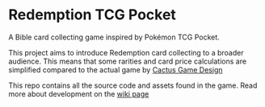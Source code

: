 # Redemption TCG Pocket
A Bible card collecting game inspired by Pokémon TCG Pocket.

This project aims to introduce Redemption card collecting to a broader audience. This means that some rarities and card price calculations are simplified compared to the actual game by [Cactus Game Design](https://www.cactusgamedesign.com/)

This repo contains all the source code and assets found in the game.
Read more about development on the [wiki page](https://github.com/jaydenhagerty/redemption-pocket/wiki)
